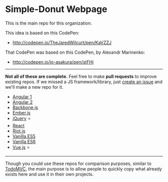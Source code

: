 # Simple-Donut Webpage

This is the main repo for this organization.

This idea is based on this CodePen: 

* http://codepen.io/TheJaredWilcurt/pen/KaVZZJ

That CodePen was based on this CodePen, by Alexandr Marinenko:

* http://codepen.io/jo-asakura/pen/stFHi

* * *

**Not all of these are complete.** Feel free to make **pull requests** to improve existing repos. If we missed a JS framework/library, just [create an issue](https://github.com/simple-donut/simple-donut.github.io/issues) and we'll make a new repo for it.

* [Angular 1](https://github.com/simple-donut/simple-donut-angular)
* [Angular 2](https://github.com/simple-donut/simple-donut-angular2)
* [Backbone.js](https://github.com/simple-donut/simple-donut-backbone)
* [Ember.js](https://github.com/simple-donut/simple-donut-ember)
* [jQuery](https://github.com/simple-donut/simple-donut-jquery) :star:
* [React](https://github.com/simple-donut/simple-donut-react)
* [Riot.js](https://github.com/simple-donut/simple-donut-riot)
* [Vanilla ES5](https://github.com/simple-donut/simple-donut-vanilla)
* [Vanilla ES6](https://github.com/simple-donut/simple-donut-es6)
* [Vue.js](https://github.com/simple-donut/simple-donut-vue) :star:

* * *

Though you could use these repos for comparison purposes, similar to [TodoMVC](http://todomvc.com), the main purpose is to allow people to quickly copy what already exists here and use it in their own projects.
